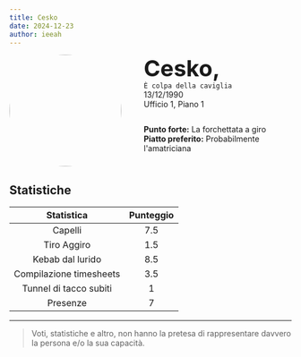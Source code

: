 ```yaml
---
title: Cesko
date: 2024-12-23
author: ieeah
---
```


<div class="player-header" style="display: flex;">
  <div class="player-avatar" style="margin-inline-end: 40px;">
    <img src="https://robohash.org/cesko" width="200px" height="200px" style="border-radius: 50%; aspect-ratio: 1; border: 15px solid #var(--accent); object-fit: contain; object-position: center;" />
  </div>
  <div class="player-info">
    <p class="player-name" style="margin-block: 0; font-size: 2.5rem; font-weight: bold; display: inline-block;" id="player-name">Cesko,</p>
    <code style="display: inline-block;">È colpa della caviglia</code>
    <p class="player-age" style="margin-block: 0;">13/12/1990</p>
    <p class="player-office" style="margin-block: 0;">Ufficio 1, Piano 1</p>
    <div class="player-specials" style="margin-block: 1.75rem 0;">
      <p class="player-office" style="margin-block: 0;">
        <span style="font-weight: bold">Punto forte:</span>
        <span style="">La forchettata a giro</span>
      </p>
      <p class="player-office" style="margin-block: 0;">
        <span style="font-weight: bold">Piatto preferito:</span>
        <span style="">Probabilmente l'amatriciana</span>
      </p>
    </div>
  </div>
</div>

## Statistiche

|       Statistica        | Punteggio |
|:-----------------------:|:---------:|
|         Capelli         |    7.5    |
|       Tiro Aggiro       |    1.5    |
|    Kebab dal lurido     |    8.5    |
| Compilazione timesheets |    3.5    |
| Tunnel di tacco subiti  |     1     |
|        Presenze         |     7     |

---

> Voti, statistiche e altro, non hanno la pretesa di rappresentare davvero la persona e/o la sua capacità.